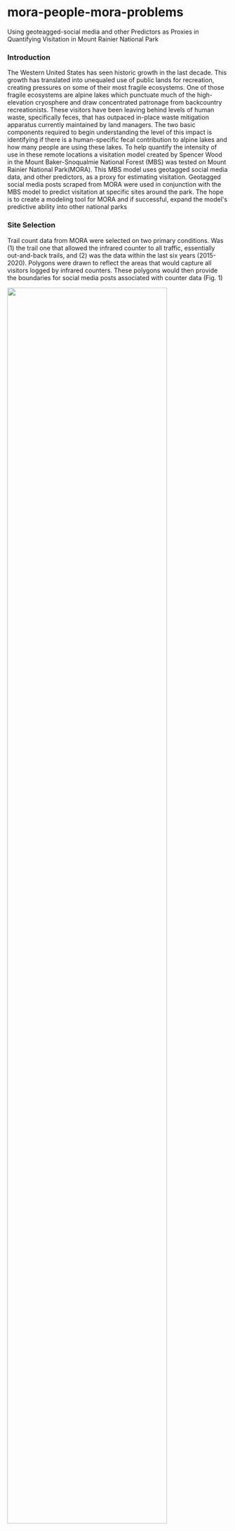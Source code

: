 # mora-people-mora-problems
Using geoteagged-social media and other Predictors as Proxies in Quantifying Visitation in Mount Rainier National Park 

### Introduction

The Western United States has seen historic growth in the last decade. This growth has translated into unequaled use of public lands for recreation, creating pressures on some of their most fragile ecosystems. One of those fragile ecosystems are alpine lakes which punctuate much of the high-elevation cryosphere and draw concentrated patronage from backcountry recreationists. These visitors have been leaving behind levels of human waste, specifically feces, that has outpaced in-place waste mitigation apparatus currently maintained by land managers. The two basic components required to begin understanding the level of this impact is identifying if there is a human-specific fecal contribution to alpine lakes and how many people are using these lakes. To help quantify the intensity of use in these remote locations a visitation model created by Spencer Wood in the Mount Baker-Snoqualmie National Forest (MBS) was tested on Mount Rainier National Park(MORA). This MBS model uses geotagged social media data, and other predictors, as a proxy for estimating visitation. Geotagged social media posts scraped from MORA were used in conjunction with the MBS model to predict visitation at specific sites around the park. The hope is to create a modeling tool for MORA and if successful, expand the model's predictive ability into other national parks

### Site Selection

Trail count data from MORA were selected on two primary conditions. Was (1) the trail one that allowed the infrared counter to all traffic, essentially out-and-back trails, and (2) was the data within the last six years (2015-2020). Polygons were drawn to reflect the areas that would capture all visitors logged by infrared counters. These polygons would then provide the boundaries for social media posts associated with counter data (Fig. 1)

<img src="https://github.com/gabewiss/mora-people-mora-problems/sites.png" width=85% height=85%>
